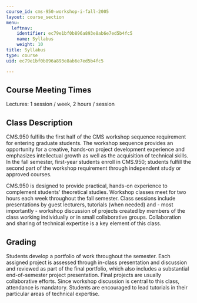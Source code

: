 ```yaml
---
course_id: cms-950-workshop-i-fall-2005
layout: course_section
menu:
  leftnav:
    identifier: ec79e1bf0b896a893e8ab6e7ed5b4fc5
    name: Syllabus
    weight: 10
title: Syllabus
type: course
uid: ec79e1bf0b896a893e8ab6e7ed5b4fc5

---
```


Course Meeting Times
--------------------

Lectures: 1 session / week, 2 hours / session

Class Description
-----------------

CMS.950 fulfills the first half of the CMS workshop sequence requirement for entering graduate students. The workshop sequence provides an opportunity for a creative, hands-on project development experience and emphasizes intellectual growth as well as the acquisition of technical skills. In the fall semester, first-year students enroll in CMS.950; students fulfill the second part of the workshop requirement through independent study or approved courses.

CMS.950 is designed to provide practical, hands-on experience to complement students' theoretical studies. Workshop classes meet for two hours each week throughout the fall semester. Class sessions include presentations by guest lecturers, tutorials (when needed) and - most importantly - workshop discussion of projects created by members of the class working individually or in small collaborative groups. Collaboration and sharing of technical expertise is a key element of this class.

Grading
-------

Students develop a portfolio of work throughout the semester. Each assigned project is assessed through in-class presentation and discussion and reviewed as part of the final portfolio, which also includes a substantial end-of-semester project presentation. Final projects are usually collaborative efforts. Since workshop discussion is central to this class, attendance is mandatory. Students are encouraged to lead tutorials in their particular areas of technical expertise.